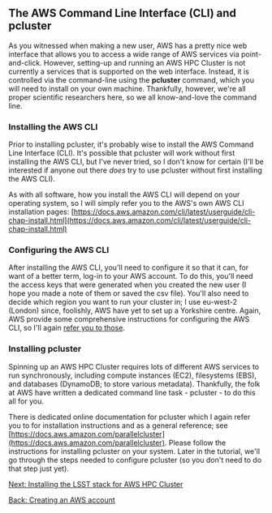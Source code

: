 ## The AWS Command Line Interface (CLI) and pcluster

As you witnessed when making a new user, AWS has a pretty nice web interface that allows you to access a wide range of AWS services via point-and-click. However, setting-up and running an AWS HPC Cluster is not currently a services that is supported on the web interface. Instead, it is controlled via the command-line using the **pcluster** command, which you will need to install on your own machine. Thankfully, however, we're all proper scientific researchers here, so we all know-and-love the command line.

### Installing the AWS CLI

Prior to installing pcluster, it's probably wise to install the AWS Command Line Interface (CLI). It's possible that pcluster will work without first installing the AWS CLI, but I've never tried, so I don't know for certain (I'll be interested if anyone out there *does* try to use pcluster without first installing the AWS CLI).

As with all software, how you install the AWS CLI will depend on your operating system, so I will simply refer you to the AWS's own AWS CLI installation pages: [https://docs.aws.amazon.com/cli/latest/userguide/cli-chap-install.html](https://docs.aws.amazon.com/cli/latest/userguide/cli-chap-install.html)

### Configuring the AWS CLI

After installing the AWS CLI, you'll need to configure it so that it can, for want of a better term, log-in to your AWS account. To do this, you'll need the access keys that were generated when you created the new user (I hope you made a note of them or saved the csv file). You'll also need to decide which region you want to run your cluster in; I use eu-west-2 (London) since, foolishly, AWS have yet to set up a Yorkshire centre. Again, AWS provide some comprehensive instructions for configuring the AWS CLI, so I'll again [refer you to those](https://docs.aws.amazon.com/cli/latest/userguide/cli-chap-install.html).

### Installing pcluster

Spinning up an AWS HPC Cluster requires lots of different AWS services to run synchronously, including compute instances (EC2), filesystems (EBS), and databases (DynamoDB; to store various metadata). Thankfully, the folk at AWS have written a dedicated command line task - pcluster - to do this all for you.

There is dedicated online documentation for pcluster which I again refer you to for installation instructions and as a general reference; see [https://docs.aws.amazon.com/parallelcluster](https://docs.aws.amazon.com/parallelcluster). Please follow the instructions for installing pcluster on your system. Later in the tutorial, we'll go through the steps needed to configure pcluster (so you don't need to do that step just yet).

[Next: Installing the LSST stack for AWS HPC Cluster](./lsstinstall.md)

[Back: Creating an AWS account](./index.md)
